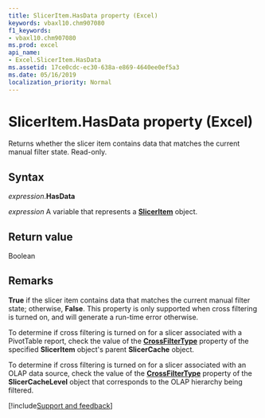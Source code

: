 ```yaml
---
title: SlicerItem.HasData property (Excel)
keywords: vbaxl10.chm907080
f1_keywords:
- vbaxl10.chm907080
ms.prod: excel
api_name:
- Excel.SlicerItem.HasData
ms.assetid: 17ce0cdc-ec30-638a-e869-4640ee0ef5a3
ms.date: 05/16/2019
localization_priority: Normal
---
```



# SlicerItem.HasData property (Excel)

Returns whether the slicer item contains data that matches the current manual filter state. Read-only.


## Syntax

_expression_.**HasData**

_expression_ A variable that represents a **[SlicerItem](Excel.SlicerItem.md)** object.


## Return value

Boolean


## Remarks

**True** if the slicer item contains data that matches the current manual filter state; otherwise, **False**. This property is only supported when cross filtering is turned on, and will generate a run-time error otherwise. 

To determine if cross filtering is turned on for a slicer associated with a PivotTable report, check the value of the **[CrossFilterType](Excel.SlicerCache.CrossFilterType.md)** property of the specified **SlicerItem** object's parent **SlicerCache** object. 

To determine if cross filtering is turned on for a slicer associated with an OLAP data source, check the value of the **[CrossFilterType](Excel.SlicerCacheLevel.CrossFilterType.md)** property of the **SlicerCacheLevel** object that corresponds to the OLAP hierarchy being filtered.




[!include[Support and feedback](~/includes/feedback-boilerplate.md)]